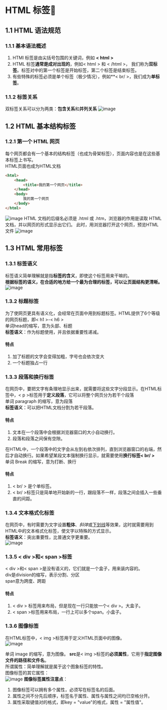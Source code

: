 #  HTML 标签&#x1F34E;
## 1.1 HTML 语法规范
### 1.1.1 基本语法概述
1. HTMl 标签是由尖括号包围的关键词，例如 **< html >**
2. HTML 标签**通常是成对出现的**，例如< html > 和 < /html >， 我们称为**双标签**。标签对中的第一个标签是开始标签，第二个标签是结束标签。
3. 有些特殊的标签必须是单个标签（极少情况），例如**< br/ >，我们成为**单标签**。

### 1.1.2 标签关系
双标签关系可以分为两类：**包含关系**和**并列关系**
![image](https://github.com/Happy-jianghui/Frontend-Learning/assets/98568967/a049ab1c-a428-4068-8c32-74fe817a77ce)

## 1.2 HTML 基本结构标签
### 1.2.1 第一个 HTML 网页
每个网页都会有一个基本的结构标签（也成为骨架标签），页面内容也是在这些基本标签上书写。  
HTML页面也成为HTML文档
``` html
<html>
    <head>
        <title>我的第一个网页</title>
    </head>
    <body>
        我的第一个网页
    </body>
</html>
```
![image](https://github.com/Happy-jianghui/Frontend-Learning/assets/98568967/367fe4de-19f6-48eb-958c-b02cf3c57018)
HTML 文档的后缀名必须是 .html 或 .htm，浏览器的作用是读取 HTML 文档，并以网页的形式显示出它们。
此时，用浏览器打开这个网页，预览HTML文件
![image](https://github.com/Happy-jianghui/Frontend-Learning/assets/98568967/569db016-cac6-417e-9180-775b55dfcdb1)

## 1.3 HTML 常用标签
### 1.3.1 标签语义
标签语义简单理解就是指**标签的含义**，即使这个标签用来干嘛的。  
**根据标签的语义，在合适的地方给一个最为合理的标签，可以让页面结构更清晰。**
![image](https://github.com/Happy-jianghui/Frontend-Learning/assets/98568967/45c10c63-c947-4f0b-b713-ccbf6193f045)

### 1.3.2 标题标签
为了使网页更具有语义化，会经常在页面中用到标题标签。HTML提供了6个等级的网页标题，即< h1 >-< h6 >  
单词head的缩写，意为头部、标题  
**标签语义**：作为标题使用，并且依据重要性递减。
#### 特点
1. 加了标题的文字会变得加粗，字号也会依次变大
2. 一个标题独占一行


### 1.3.3 段落和换行标签
在网页中，要把文字有条理地显示出来，就需要将这些文字分段显示。在HTML标签中，< p >标签用于**定义段落**，它可以将整个网页分为若干个段落  
单词 paragraph 的缩写，意为段落  
**标签语义**：可以把HTML文档分割为若干段落。  
#### 特点
1. 文本在一个段落中会根据浏览器窗口的大小自动换行。
2. 段落和段落之间保有空隙。  

在HTML中，一个段落中的文字会从左到右依次排列，直到浏览器窗口的右端，然后才自动换行。如果希望某段文本强制换行显示，就需要使用**换行标签< br/ >**   
单词 Break 的缩写，意为打断、换行  
#### 特点
1. < br/ > 是个单标签。
2. < br/ >标签只是简单地开始新的一行，跟段落不一样，段落之间会插入一些垂直的间距。  


### 1.3.4 文本格式化标签
在网页中，有时需要为文字设置**粗体**、*斜体*或<ins>下划线</ins>等效果，这时就需要用到HTML中的文本格式化标签，使文字以特殊的方式显示。  
**标签语义**：突出重要性，比普通文字更重要。    
![image](https://github.com/Happy-jianghui/Frontend-Learning/assets/98568967/4d517e90-833c-40ac-9d67-1288753e52eb)

### 1.3.5 < div >和< span >标签
< div >和< span >是没有语义的，它们就是一个盒子，用来装内容的。  
div是division的缩写，表示分割、分区  
span意为跨度、跨距  
#### 特点
1. < div > 标签用来布局，但是现在一行只能放一个< div >。大盒子。
2. < span >标签用来布局，一行上可以多个span。小盒子。  

### 1.3.6 图像标签
在HTML标签中，< img >标签用于定义HTML页面中的图像。  
![image](https://github.com/Happy-jianghui/Frontend-Learning/assets/98568967/40d9deb3-d4c7-4e72-aa17-224680daa157)

单词 image 的缩写，意为图像。
**src**是< img >标签的**必须属性**，它用于**指定图像文件的路径和文件名**。  
所谓属性：简单理解就是属于这个图象标签的特性。  
图像标签的其它属性：  
![image](https://github.com/Happy-jianghui/Frontend-Learning/assets/98568967/034f5546-e569-4c69-839b-81ac8c4bddc1)
**图像标签属性注意点**：  
1. 图像标签可以拥有多个属性，必须写在标签名的后面。
2. 属性之间不分先后顺序，标签名于属性、属性与属性之间均已空格分开。
3. 属性采取键值对的格式，即key = "value"的格式，属性 = "属性值"。

